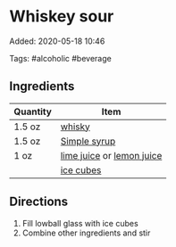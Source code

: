 # Whiskey sour

Added: 2020-05-18 10:46

Tags: #alcoholic #beverage

## Ingredients

| Quantity | Item                                                                                           |
| -------- | ---------------------------------------------------------------------------------------------- |
| 1.5 oz   | [whisky](../Ingredients/whiskey.md)                                                            |
| 1.5 oz   | [Simple syrup](simple-syrup.md)                                                                |
| 1 oz     | [lime juice](../Ingredients/lime%20juice.md) or [lemon juice](../Ingredients/lemon%20juice.md) |
|          | [ice cubes](../Ingredients/ice.md)                                                             |

## Directions

1. Fill lowball glass with ice cubes
2. Combine other ingredients and stir
